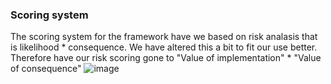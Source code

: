 ### Scoring system

The scoring system for the framework have we based on risk analasis that is likelihood * consequence. We have altered this a bit to fit our use better. Therefore have our risk scoring gone to "Value of implementation" * "Value of consequence"
![image](https://user-images.githubusercontent.com/76153202/160091085-252d8b66-7ea3-4edc-87a2-6e2aa2f03241.png)

